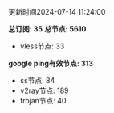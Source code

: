 更新时间2024-07-14 11:24:00

**总订阅: 35**
**总节点: 5610**
- vless节点: 33

**google ping有效节点: 313**
- ss节点: 84
- v2ray节点: 189
- trojan节点: 40
